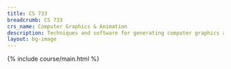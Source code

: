 ```yaml
---
title: CS 733
breadcrumb: CS 733
crs_name: Computer Graphics & Animation
description: Techniques and software for generating computer graphics and animations. Topics include geometric and mathematical modelling, image rendering and synthesis, principles of animation, and graphics and animation frameworks.
layout: bg-image
---
```

{% include course/main.html %}
